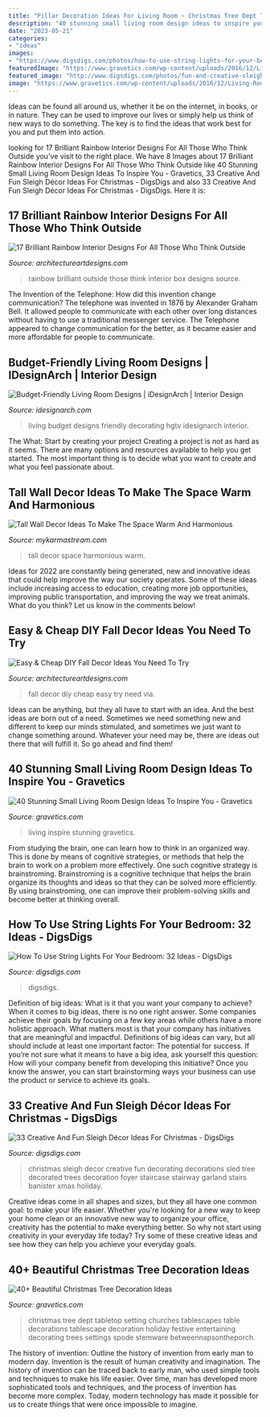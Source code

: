 ```yaml
---
title: "Pillar Decoration Ideas For Living Room ~ Christmas Tree Dept Tabletop Setting Churches Tablescapes Table Decorations Tablescape Decoration Holiday Festive Entertaining Decorating Trees Settings Spode Stemware Betweennapsontheporch"
description: "40 stunning small living room design ideas to inspire you"
date: "2023-05-21"
categories:
- "ideas"
images:
- "https://www.digsdigs.com/photos/how-to-use-string-lights-for-your-bedroom-ideas-26.jpg"
featuredImage: "https://www.gravetics.com/wp-content/uploads/2016/12/Living-Room-Decor.jpg"
featured_image: "http://www.digsdigs.com/photos/fun-and-creative-sleigh-decor-ideas-for-christmas-14-554x832.jpg"
image: "https://www.gravetics.com/wp-content/uploads/2016/12/Living-Room-Decor.jpg"
---
```



Ideas can be found all around us, whether it be on the internet, in books, or in nature. They can be used to improve our lives or simply help us think of new ways to do something. The key is to find the ideas that work best for you and put them into action.

	

		
looking for 17 Brilliant Rainbow Interior Designs For All Those Who Think Outside you've visit to the right place. We have 8 Images about 17 Brilliant Rainbow Interior Designs For All Those Who Think Outside like 40 Stunning Small Living Room Design Ideas To Inspire You - Gravetics, 33 Creative And Fun Sleigh Décor Ideas For Christmas - DigsDigs and also 33 Creative And Fun Sleigh Décor Ideas For Christmas - DigsDigs. Here it is:
		
    
## 17 Brilliant Rainbow Interior Designs For All Those Who Think Outside

<img loading=lazy src="https://www.architectureartdesigns.com/wp-content/uploads/2016/01/13-57-630x848.jpg" onerror="this.onerror=null;this.src='https://tse3.mm.bing.net/th?id=OIP.QluAieVC1oFnlsBle81cIwHaJ-&amp;pid=15.1';" alt="17 Brilliant Rainbow Interior Designs For All Those Who Think Outside">

_Source: architectureartdesigns.com_

>rainbow brilliant outside those think interior box designs source. 

	

The Invention of the Telephone: How did this invention change communication?
The telephone was invented in 1876 by Alexander Graham Bell. It allowed people to communicate with each other over long distances without having to use a traditional messenger service. The Telephone appeared to change communication for the better, as it became easier and more affordable for people to communicate.

    
## Budget-Friendly Living Room Designs | IDesignArch | Interior Design

<img loading=lazy src="https://www.idesignarch.com/wp-content/uploads/Budget-Friendly-Living-Room-Design_8.jpg" onerror="this.onerror=null;this.src='https://tse2.mm.bing.net/th?id=OIP.mXuch1DOoqxxc919rOS29QHaJ3&amp;pid=15.1';" alt="Budget-Friendly Living Room Designs | iDesignArch | Interior Design">

_Source: idesignarch.com_

>living budget designs friendly decorating hgtv idesignarch interior. 

	

The What: Start by creating your project
Creating a project is not as hard as it seems. There are many options and resources available to help you get started. The most important thing is to decide what you want to create and what you feel passionate about.

    
## Tall Wall Decor Ideas To Make The Space Warm And Harmonious

<img loading=lazy src="https://mykarmastream.com/wp-content/uploads/2017/08/tall-wall-decor-6.jpg" onerror="this.onerror=null;this.src='https://tse3.mm.bing.net/th?id=OIP.2K4Df5oZ9hy3KU5_H1OsJwHaLH&amp;pid=15.1';" alt="Tall Wall Decor Ideas To Make The Space Warm And Harmonious">

_Source: mykarmastream.com_

>tall decor space harmonious warm. 

	

Ideas for 2022 are constantly being generated, new and innovative ideas that could help improve the way our society operates. Some of these ideas include increasing access to education, creating more job opportunities, improving public transportation, and improving the way we treat animals. What do you think? Let us know in the comments below!

    
## Easy &amp; Cheap DIY Fall Decor Ideas You Need To Try

<img loading=lazy src="https://www.architectureartdesigns.com/wp-content/uploads/2014/08/1027.jpg" onerror="this.onerror=null;this.src='https://tse4.mm.bing.net/th?id=OIP.kBIigFJq_RGTEpP8RQd3CQAAAA&amp;pid=15.1';" alt="Easy &amp; Cheap DIY Fall Decor Ideas You Need To Try">

_Source: architectureartdesigns.com_

>fall decor diy cheap easy try need via. 

	

Ideas can be anything, but they all have to start with an idea. And the best ideas are born out of a need. Sometimes we need something new and different to keep our minds stimulated, and sometimes we just want to change something around. Whatever your need may be, there are ideas out there that will fulfill it. So go ahead and find them!

    
## 40 Stunning Small Living Room Design Ideas To Inspire You - Gravetics

<img loading=lazy src="https://www.gravetics.com/wp-content/uploads/2016/12/Living-Room-Decor.jpg" onerror="this.onerror=null;this.src='https://tse1.mm.bing.net/th?id=OIP.srBNn2rquv2NveYGUIYovgHaLH&amp;pid=15.1';" alt="40 Stunning Small Living Room Design Ideas To Inspire You - Gravetics">

_Source: gravetics.com_

>living inspire stunning gravetics. 

	

From studying the brain, one can learn how to think in an organized way. This is done by means of cognitive strategies, or methods that help the brain to work on a problem more effectively. One such cognitive strategy is brainstroming. Brainstroming is a cognitive technique that helps the brain organize its thoughts and ideas so that they can be solved more efficiently. By using brainstroming, one can improve their problem-solving skills and become better at thinking overall.

    
## How To Use String Lights For Your Bedroom: 32 Ideas - DigsDigs

<img loading=lazy src="https://www.digsdigs.com/photos/how-to-use-string-lights-for-your-bedroom-ideas-26.jpg" onerror="this.onerror=null;this.src='https://tse1.mm.bing.net/th?id=OIP.Vco5CMRXBPAH9d5jinMkgAHaLE&amp;pid=15.1';" alt="How To Use String Lights For Your Bedroom: 32 Ideas - DigsDigs">

_Source: digsdigs.com_

>digsdigs. 

	

Definition of big ideas: What is it that you want your company to achieve?
When it comes to big ideas, there is no one right answer. Some companies achieve their goals by focusing on a few key areas while others have a more holistic approach. What matters most is that your company has initiatives that are meaningful and impactful. Definitions of big ideas can vary, but all should include at least one important factor: The potential for success. 
If you’re not sure what it means to have a big idea, ask yourself this question: How will your company benefit from developing this initiative? Once you know the answer, you can start brainstorming ways your business can use the product or service to achieve its goals.

    
## 33 Creative And Fun Sleigh Décor Ideas For Christmas - DigsDigs

<img loading=lazy src="http://www.digsdigs.com/photos/fun-and-creative-sleigh-decor-ideas-for-christmas-14-554x832.jpg" onerror="this.onerror=null;this.src='https://tse3.mm.bing.net/th?id=OIP.877Vbkw3p_7MS2z76sFMGQHaLH&amp;pid=15.1';" alt="33 Creative And Fun Sleigh Décor Ideas For Christmas - DigsDigs">

_Source: digsdigs.com_

>christmas sleigh decor creative fun decorating decorations sled tree decorated trees decoration foyer staircase stairway garland stairs banister xmas holiday. 

	

Creative ideas come in all shapes and sizes, but they all have one common goal: to make your life easier. Whether you're looking for a new way to keep your home clean or an innovative new way to organize your office, creativity has the potential to make everything better. So why not start using creativity in your everyday life today? Try some of these creative ideas and see how they can help you achieve your everyday goals.

    
## 40+ Beautiful Christmas Tree Decoration Ideas

<img loading=lazy src="https://www.gravetics.com/wp-content/uploads/2017/10/Beautiful-Christmas-Tree-Decorations-Ideas.jpg" onerror="this.onerror=null;this.src='https://tse4.mm.bing.net/th?id=OIP.TL9-8xj1smJlJUKvkgiakwHaLL&amp;pid=15.1';" alt="40+ Beautiful Christmas Tree Decoration Ideas">

_Source: gravetics.com_

>christmas tree dept tabletop setting churches tablescapes table decorations tablescape decoration holiday festive entertaining decorating trees settings spode stemware betweennapsontheporch. 

	

The history of invention: Outline the history of invention from early man to modern day.
Invention is the result of human creativity and imagination. The history of invention can be traced back to early man, who used simple tools and techniques to make his life easier. Over time, man has developed more sophisticated tools and techniques, and the process of invention has become more complex. Today, modern technology has made it possible for us to create things that were once impossible to imagine.

